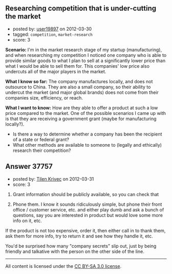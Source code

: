 ## Researching competition that is under-cutting the market

- posted by: [user19897](https://stackexchange.com/users/-1/17255-user19897) on 2012-03-30
- tagged: `competition`, `market-research`
- score: 3

**Scenario:**
I'm in the market research stage of my startup (manufacturing), and when researching my competition I noticed one company who is able to provide similar goods to what I plan to sell at a significantly lower price than what I would be able to sell them for. This companies' low price also undercuts all of the major players in the market.

**What I know so far:**
The company manufactures locally, and does not outsource to China. They are also a small company, so their ability to undercut the market (and major global brands) does not come from their companies size, efficiency, or reach.


**What I want to know:** How are they able to offer a product at such a low price compared to the market. One of the possible scenarios I came up with is that they are receiving a government grant (maybe for manufacturing locally?).

 - Is there a way to determine whether a company has been the recipient of a state or federal grant?
 - What other methods are available to someone to (legally and ethically) research their competition?


## Answer 37757

- posted by: [Tilen Krivec](https://stackexchange.com/users/-1/19852-tilen-krivec) on 2012-03-31
- score: 3

1. Grant information should be publicly available, so you can check that

2. Phone them. I know it sounds ridiculously simple, but phone their front office / customer service, etc. and either play dumb and ask a bunch of questions, say you are interested in product but would love some more info on it, etc.

If the product is not too expensive, order it, then either call in to thank them, ask them for more info, try to return it and see how they handle it, etc. 

You'd be surprised how many "company secrets" slip out, just by being friendly and talkative with the person on the other side of the line.



---

All content is licensed under the [CC BY-SA 3.0 license](https://creativecommons.org/licenses/by-sa/3.0/).

